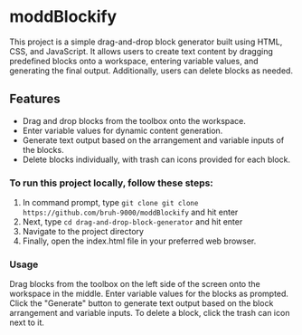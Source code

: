 # moddBlockify

This project is a simple drag-and-drop block generator built using HTML, CSS, and JavaScript. It allows users to create text content by dragging predefined blocks onto a workspace, entering variable values, and generating the final output. Additionally, users can delete blocks as needed.

## Features

- Drag and drop blocks from the toolbox onto the workspace.
- Enter variable values for dynamic content generation.
- Generate text output based on the arrangement and variable inputs of the blocks.
- Delete blocks individually, with trash can icons provided for each block.

### To run this project locally, follow these steps:

1. In command prompt, type `git clone git clone https://github.com/bruh-9000/moddBlockify` and hit enter
2. Next, type `cd drag-and-drop-block-generator` and hit enter
3. Navigate to the project directory
4. Finally, open the index.html file in your preferred web browser.

### Usage
Drag blocks from the toolbox on the left side of the screen onto the workspace in the middle.
Enter variable values for the blocks as prompted.
Click the "Generate" button to generate text output based on the block arrangement and variable inputs.
To delete a block, click the trash can icon next to it.